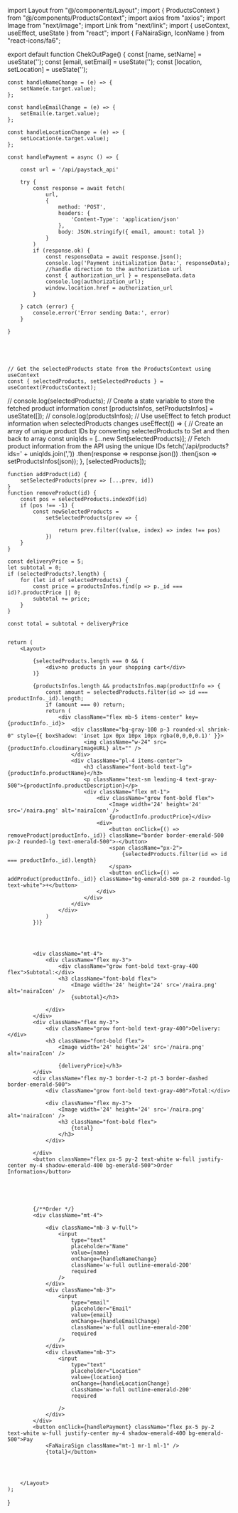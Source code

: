 import Layout from "@/components/Layout";
import { ProductsContext } from "@/components/ProductsContext";
import axios from "axios";
import Image from "next/image";
import Link from "next/link";
import { useContext, useEffect, useState } from "react";
import { FaNairaSign, IconName } from "react-icons/fa6";

export default function ChekOutPage() {
const [name, setName] = useState('');
const [email, setEmail] = useState('');
const [location, setLocation] = useState('');

    const handleNameChange = (e) => {
        setName(e.target.value);
    };

    const handleEmailChange = (e) => {
        setEmail(e.target.value);
    };

    const handleLocationChange = (e) => {
        setLocation(e.target.value);
    };

    const handlePayment = async () => {

        const url = '/api/paystack_api'

        try {
            const response = await fetch(
                url,
                {
                    method: 'POST',
                    headers: {
                        'Content-Type': 'application/json'
                    },
                    body: JSON.stringify({ email, amount: total })
                }
            )
            if (response.ok) {
                const responseData = await response.json();
                console.log('Payment initialization Data:', responseData);
                //handle direction to the authorization url
                const { authorization_url } = responseData.data
                console.log(authorization_url);
                window.location.href = authorization_url
            }

        } catch (error) {
            console.error('Error sending Data:', error)
        }

    }





    // Get the selectedProducts state from the ProductsContext using useContext
    const { selectedProducts, setSelectedProducts } = useContext(ProductsContext);

// console.log(selectedProducts);
// Create a state variable to store the fetched product information
const [productsInfos, setProductsInfos] = useState([]);
// console.log(productsInfos);
// Use useEffect to fetch product information when selectedProducts changes
useEffect(() => {
// Create an array of unique product IDs by converting selectedProducts to Set and then back to array
const uniqIds = [...new Set(selectedProducts)];
// Fetch product information from the API using the unique IDs
fetch('/api/products?ids=' + uniqIds.join(','))
.then(response => response.json())
.then(json => setProductsInfos(json));
}, [selectedProducts]);

    function addProduct(id) {
        setSelectedProducts(prev => [...prev, id])
    }
    function removeProduct(id) {
        const pos = selectedProducts.indexOf(id)
        if (pos !== -1) {
            const newSelectedProducts =
                setSelectedProducts(prev => {

                    return prev.filter((value, index) => index !== pos)
                })
        }
    }

    const deliveryPrice = 5;
    let subtotal = 0;
    if (selectedProducts?.length) {
        for (let id of selectedProducts) {
            const price = productsInfos.find(p => p._id === id)?.productPrice || 0;
            subtotal += price;
        }
    }

    const total = subtotal + deliveryPrice


    return (
        <Layout>

            {selectedProducts.length === 0 && (
                <div>no products in your shopping cart</div>
            )}

            {productsInfos.length && productsInfos.map(productInfo => {
                const amount = selectedProducts.filter(id => id === productInfo._id).length;
                if (amount === 0) return;
                return (
                    <div className="flex mb-5 items-center" key={productInfo._id}>
                        <div className="bg-gray-100 p-3 rounded-xl shrink-0" style={{ boxShadow: 'inset 1px 0px 10px 10px rgba(0,0,0,0.1)' }}>
                            <img className="w-24" src={productInfo.cloudinaryImageURL} alt="" />
                        </div>
                        <div className="pl-4 items-center">
                            <h3 className="font-bold text-lg">{productInfo.productName}</h3>
                            <p className="text-sm leading-4 text-gray-500">{productInfo.productDescription}</p>
                            <div className="flex mt-1">
                                <div className="grow font-bold flex">
                                    <Image width='24' height='24' src='/naira.png' alt='nairaIcon' />
                                    {productInfo.productPrice}</div>
                                <div>
                                    <button onClick={() => removeProduct(productInfo._id)} className="border border-emerald-500 px-2 rounded-lg text-emerald-500">-</button>
                                    <span className="px-2">
                                        {selectedProducts.filter(id => id === productInfo._id).length}
                                    </span>
                                    <button onClick={() => addProduct(productInfo._id)} className="bg-emerald-500 px-2 rounded-lg text-white">+</button>
                                </div>
                            </div>
                        </div>
                    </div>
                )
            })}




            <div className="mt-4">
                <div className="flex my-3">
                    <div className="grow font-bold text-gray-400 flex">Subtotal:</div>
                    <h3 className="font-bold flex">
                        <Image width='24' height='24' src='/naira.png' alt='nairaIcon' />
                        {subtotal}</h3>

                </div>
            </div>
            <div className="flex my-3">
                <div className="grow font-bold text-gray-400">Delivery:</div>
                <h3 className="font-bold flex">
                    <Image width='24' height='24' src='/naira.png' alt='nairaIcon' />

                    {deliveryPrice}</h3>
            </div>
            <div className="flex my-3 border-t-2 pt-3 border-dashed border-emerald-500">
                <div className="grow font-bold text-gray-400">Total:</div>

                <div className="flex my-3">
                    <Image width='24' height='24' src='/naira.png' alt='nairaIcon' />
                    <h3 className="font-bold flex">
                        {total}
                    </h3>
                </div>

            </div>
            <button className="flex px-5 py-2 text-white w-full justify-center my-4 shadow-emerald-400 bg-emerald-500">Order Information</button>





            {/**Order */}
            <div className="mt-4">

                <div className="mb-3 w-full">
                    <input
                        type="text"
                        placeholder="Name"
                        value={name}
                        onChange={handleNameChange}
                        className='w-full outline-emerald-200'
                        required
                    />
                </div>
                <div className="mb-3">
                    <input
                        type="email"
                        placeholder="Email"
                        value={email}
                        onChange={handleEmailChange}
                        className='w-full outline-emerald-200'
                        required
                    />
                </div>
                <div className="mb-3">
                    <input
                        type="text"
                        placeholder="Location"
                        value={location}
                        onChange={handleLocationChange}
                        className='w-full outline-emerald-200'
                        required

                    />
                </div>
            </div>
            <button onClick={handlePayment} className="flex px-5 py-2  text-white w-full justify-center my-4 shadow-emerald-400 bg-emerald-500">Pay
                <FaNairaSign className="mt-1 mr-1 ml-1" />
                {total}</button>




        </Layout>
    );

}
